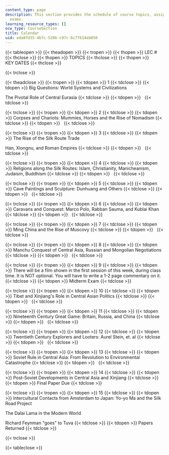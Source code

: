 ```yaml
---
content_type: page
description: This section provides the schedule of course topics, assignments, and
  exams.
learning_resource_types: []
ocw_type: CourseSection
title: Calendar
uid: eda8fd35-4b7c-5206-c97c-6c77614eb050
---
```


{{< tableopen >}}
{{< theadopen >}}
{{< tropen >}}
{{< thopen >}}
LEC #
{{< thclose >}}
{{< thopen >}}
TOPICS
{{< thclose >}}
{{< thopen >}}
KEY DATES
{{< thclose >}}

{{< trclose >}}

{{< theadclose >}}
{{< tropen >}}
{{< tdopen >}}
1
{{< tdclose >}}
{{< tdopen >}}
Big Questions: World Systems and Civilizations  
  
The Pivotal Role of Central Eurasia
{{< tdclose >}}
{{< tdopen >}}
 
{{< tdclose >}}

{{< trclose >}}
{{< tropen >}}
{{< tdopen >}}
2
{{< tdclose >}}
{{< tdopen >}}
Corpses and Chariots: Mummies, Horses and the Rise of Nomadism
{{< tdclose >}}
{{< tdopen >}}
 
{{< tdclose >}}

{{< trclose >}}
{{< tropen >}}
{{< tdopen >}}
3
{{< tdclose >}}
{{< tdopen >}}
The Rise of the Silk Route Trade  
  
Han, Xiongnu, and Roman Empires
{{< tdclose >}}
{{< tdopen >}}
 
{{< tdclose >}}

{{< trclose >}}
{{< tropen >}}
{{< tdopen >}}
4
{{< tdclose >}}
{{< tdopen >}}
Religions along the Silk Routes: Islam, Christianity, Manicheanism, Judaism, Buddhism
{{< tdclose >}}
{{< tdopen >}}
 
{{< tdclose >}}

{{< trclose >}}
{{< tropen >}}
{{< tdopen >}}
5
{{< tdclose >}}
{{< tdopen >}}
Cave Paintings and Sculpture: Dunhuang and Others
{{< tdclose >}}
{{< tdopen >}}
 
{{< tdclose >}}

{{< trclose >}}
{{< tropen >}}
{{< tdopen >}}
6
{{< tdclose >}}
{{< tdopen >}}
Caravans and Conquest: Marco Polo, Rabban Sauma, and Kublai Khan
{{< tdclose >}}
{{< tdopen >}}
 
{{< tdclose >}}

{{< trclose >}}
{{< tropen >}}
{{< tdopen >}}
7
{{< tdclose >}}
{{< tdopen >}}
Ming China and the Rise of Muscovy
{{< tdclose >}}
{{< tdopen >}}
 
{{< tdclose >}}

{{< trclose >}}
{{< tropen >}}
{{< tdopen >}}
8
{{< tdclose >}}
{{< tdopen >}}
Manchu Conquest of Central Asia, Russian and Mongolian Negotiations
{{< tdclose >}}
{{< tdopen >}}
 
{{< tdclose >}}

{{< trclose >}}
{{< tropen >}}
{{< tdopen >}}
9
{{< tdclose >}}
{{< tdopen >}}
There will be a film shown in the first session of this week, during class time. It is NOT optional. You will have to write a 1-2 page commentary on it.
{{< tdclose >}}
{{< tdopen >}}
Midterm Exam
{{< tdclose >}}

{{< trclose >}}
{{< tropen >}}
{{< tdopen >}}
10
{{< tdclose >}}
{{< tdopen >}}
Tibet and Xinjiang's Role in Central Asian Politics
{{< tdclose >}}
{{< tdopen >}}
 
{{< tdclose >}}

{{< trclose >}}
{{< tropen >}}
{{< tdopen >}}
11
{{< tdclose >}}
{{< tdopen >}}
Nineteenth Century Great Game: Britain, Russia, and China
{{< tdclose >}}
{{< tdopen >}}
 
{{< tdclose >}}

{{< trclose >}}
{{< tropen >}}
{{< tdopen >}}
12
{{< tdclose >}}
{{< tdopen >}}
Twentieth Century Explorers and Looters: Aurel Stein, et. al
{{< tdclose >}}
{{< tdopen >}}
 
{{< tdclose >}}

{{< trclose >}}
{{< tropen >}}
{{< tdopen >}}
13
{{< tdclose >}}
{{< tdopen >}}
Soviet Rule in Central Asia: From Revolution to Environmental Catastrophe
{{< tdclose >}}
{{< tdopen >}}
 
{{< tdclose >}}

{{< trclose >}}
{{< tropen >}}
{{< tdopen >}}
14
{{< tdclose >}}
{{< tdopen >}}
Post-Soviet Developments in Central Asia and Xinjiang
{{< tdclose >}}
{{< tdopen >}}
Final Paper Due
{{< tdclose >}}

{{< trclose >}}
{{< tropen >}}
{{< tdopen >}}
15
{{< tdclose >}}
{{< tdopen >}}
Intercultural Contacts from Amsterdam to Japan: Yo-yo Ma and the Silk Road Project  
  
The Dalai Lama in the Modern World  
  
Richard Feynman "goes" to Tuva
{{< tdclose >}}
{{< tdopen >}}
Papers Returned
{{< tdclose >}}

{{< trclose >}}

{{< tableclose >}}